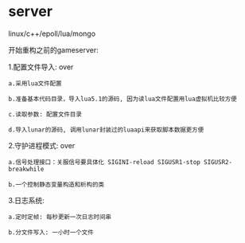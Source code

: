 # server
linux/c++/epoll/lua/mongo

开始重构之前的gameserver:

1.配置文件导入: over
  
    a.采用lua文件配置
  
    b.准备基本代码目录，导入lua5.1的源码, 因为读lua文件配置用lua虚拟机比较方便
  
	c.读取参数: 配置文件目录

	d.导入lunar的源码, 调用lunar封装过的luaapi来获取脚本数据更方便

2.守护进程模式: over
    
    a.信号处理接口：关服信号要具体化 SIGINI-reload SIGUSR1-stop SIGUSR2-breakwhile

	b.一个控制静态变量构造和析构的类

3.日志系统:
    
    a.定时定帧: 每秒更新一次日志时间串
    
    b.分文件写入: 一小时一个文件

